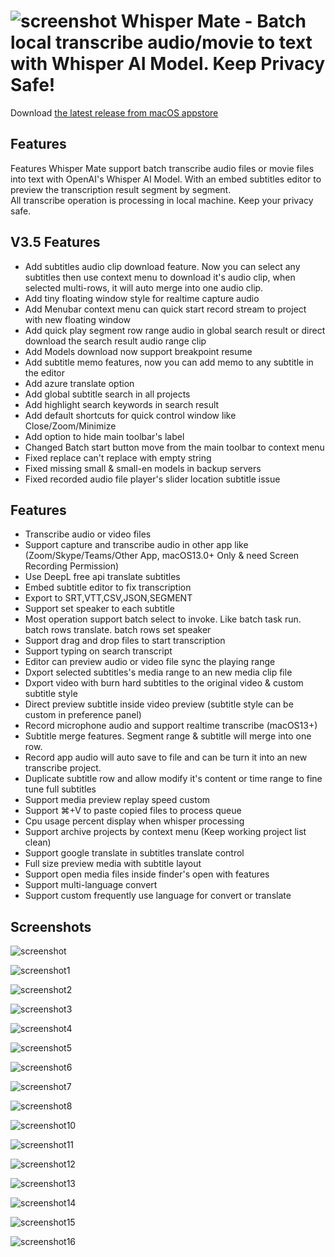 # ![screenshot](imgs/appicon-128x128.png) Whisper Mate - Batch local transcribe audio/movie to text with Whisper AI Model. Keep Privacy Safe!




Download [the latest release from macOS appstore](https://apps.apple.com/us/app/id6450404233)

## Features

Features
Whisper Mate support batch transcribe audio files or movie files into text with OpenAI's Whisper AI Model. With an embed subtitles editor to preview the transcription result segment by segment.   
All transcribe operation is processing in local machine. Keep your privacy safe.   

## V3.5 Features
- Add subtitles audio clip download feature. Now you can select any subtitles then use context menu to download it's audio clip, when selected multi-rows, it will auto merge into one audio clip.
- Add tiny floating window style for realtime capture audio
- Add Menubar context menu can quick start record stream to project with new floating window
- Add quick play segment row range audio in global search result or direct download the search result audio range clip 
- Add Models download now support breakpoint resume
- Add subtitle memo features, now you can add memo to any subtitle in the editor
- Add azure translate option
- Add global subtitle search in all projects
- Add highlight search keywords in search result
- Add default shortcuts for quick control window like Close/Zoom/Minimize
- Add option to hide main toolbar's label
- Changed Batch start button move from the main toolbar to context menu
- Fixed replace can't replace with empty string
- Fixed missing small & small-en models in backup servers
- Fixed recorded audio file player's slider location subtitle issue



## Features  

- Transcribe audio or video files   
- Support capture and transcribe audio in other app like (Zoom/Skype/Teams/Other App, macOS13.0+ Only & need Screen Recording Permission)   
- Use DeepL free api translate subtitles  
- Embed subtitle editor to fix transcription  
- Export to SRT,VTT,CSV,JSON,SEGMENT  
- Support set speaker to each subtitle  
- Most operation support batch select to invoke. Like batch task run. batch rows translate. batch rows set speaker  
- Support drag and drop files to start transcription  
- Support typing on search transcript  
- Editor can preview audio or video file sync the playing range  
- Dxport selected subtitles's media range to an new media clip file  
- Dxport video with burn hard subtitles to the original video & custom subtitle style  
- Direct preview subtitle inside video preview (subtitle style can be custom in preference panel)  
- Record microphone audio and support realtime transcribe (macOS13+)  
- Subtitle merge features. Segment range & subtitle will merge into one row.  
- Record app audio will auto save to file and can be turn it into an new transcribe project.  
- Duplicate subtitle row and allow modify it's content or time range to fine tune full subtitles  
- Support media preview replay speed custom  
- Support ⌘+V to paste copied files to process queue  
- Cpu usage percent display when whisper processing   
- Support archive projects by context menu (Keep working project list clean)  
- Support google translate in subtitles translate control  
- Full size preview media with subtitle layout  
- Support open media files inside finder's open with features  
- Support multi-language convert  
- Support custom frequently use language for convert or translate

## Screenshots

![screenshot](imgs/App-Preview-1.webp)

![screenshot1](imgs/App-Preview-2.webp)

![screenshot2](imgs/App-Preview-3.webp)

![screenshot3](imgs/App-Preview-4.webp)

![screenshot4](imgs/App-Preview-5.webp)

![screenshot5](imgs/App-Preview-6.webp)

![screenshot6](imgs/App-Preview-7.webp)

![screenshot7](imgs/App-Preview-8.webp)

![screenshot8](imgs/App-Preview-9.webp)

![screenshot10](imgs/App-Preview-10.webp)

![screenshot11](imgs/App-Preview-11.webp)

![screenshot12](imgs/App-Preview-12.webp)

![screenshot13](imgs/App-Preview-13.webp)

![screenshot14](imgs/App-Preview-14.webp)

![screenshot15](imgs/App-Preview-15.webp)

![screenshot16](imgs/App-Preview-16.webp)